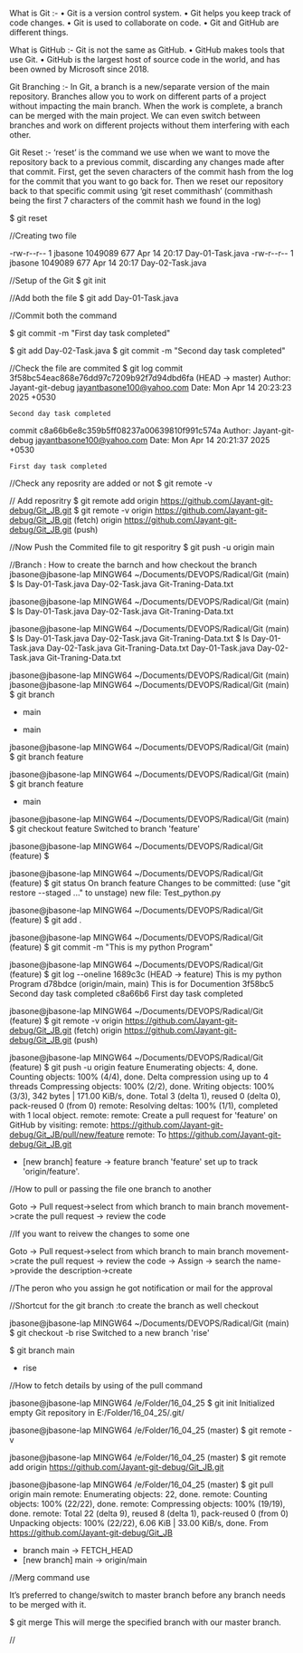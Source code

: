 What is Git :-
• Git is a version control system.
• Git helps you keep track of code changes.
• Git is used to collaborate on code.
• Git and GitHub are different things.

What is GitHub :-
Git is not the same as GitHub.
• GitHub makes tools that use Git.
• GitHub is the largest host of source code in the world, and has
been owned by Microsoft since 2018.

Git Branching :-
In Git, a branch is a new/separate version of the main repository.
Branches allow you to work on different parts of a project without
impacting the main branch. When the work is complete, a branch can be
merged with the main project.
We can even switch between branches and work on different
projects without them interfering with each other.

Git Reset :-
‘reset’ is the command we use when we want to move the repository
back to a previous commit, discarding any changes made after that commit.
First, get the seven characters of the commit hash from the log for the
commit that you want to go back for. Then we reset our repository back to
that specific commit using ‘git reset commithash’ (commithash being the first
7 characters of the commit hash we found in the log)

$ git reset <commithash>



//Creating two file

-rw-r--r-- 1 jbasone 1049089 677 Apr 14 20:17 Day-01-Task.java
-rw-r--r-- 1 jbasone 1049089 677 Apr 14 20:17 Day-02-Task.java

//Setup of the Git 
$ git init

//Add both the file
$ git add Day-01-Task.java

//Commit both the command

$ git commit -m "First day task completed"


$ git add Day-02-Task.java
$ git commit -m "Second day task completed"

//Check the file are commited
$ git log
commit 3f58bc54eac868e76dd97c7209b92f7d94dbd6fa (HEAD -> master)
Author: Jayant-git-debug <jayantbasone100@yahoo.com>
Date:   Mon Apr 14 20:23:23 2025 +0530

    Second day task completed

commit c8a66b6e8c359b5ff08237a00639810f991c574a
Author: Jayant-git-debug <jayantbasone100@yahoo.com>
Date:   Mon Apr 14 20:21:37 2025 +0530

    First day task completed

//Check any reposrity are added or not 
$ git remote -v

// Add reposritry
$ git remote add origin https://github.com/Jayant-git-debug/Git_JB.git
$ git remote -v
origin  https://github.com/Jayant-git-debug/Git_JB.git (fetch)
origin  https://github.com/Jayant-git-debug/Git_JB.git (push)

//Now Push the Commited file to git resporitry
$ git push -u origin main

//Branch :  How to create the barnch and how checkout the branch
jbasone@jbasone-lap MINGW64 ~/Documents/DEVOPS/Radical/Git (main)
$ ls
Day-01-Task.java  Day-02-Task.java  Git-Traning-Data.txt

jbasone@jbasone-lap MINGW64 ~/Documents/DEVOPS/Radical/Git (main)
$ ls
Day-01-Task.java  Day-02-Task.java  Git-Traning-Data.txt


jbasone@jbasone-lap MINGW64 ~/Documents/DEVOPS/Radical/Git (main)
$ ls
Day-01-Task.java  Day-02-Task.java  Git-Traning-Data.txt
$ ls
Day-01-Task.java  Day-02-Task.java  Git-Traning-Data.txt
Day-01-Task.java  Day-02-Task.java  Git-Traning-Data.txt

jbasone@jbasone-lap MINGW64 ~/Documents/DEVOPS/Radical/Git (main)
jbasone@jbasone-lap MINGW64 ~/Documents/DEVOPS/Radical/Git (main)
$ git branch
* main

* main


jbasone@jbasone-lap MINGW64 ~/Documents/DEVOPS/Radical/Git (main)
$ git branch feature

jbasone@jbasone-lap MINGW64 ~/Documents/DEVOPS/Radical/Git (main)
$ git branch
  feature
* main

jbasone@jbasone-lap MINGW64 ~/Documents/DEVOPS/Radical/Git (main)
$ git checkout feature
Switched to branch 'feature'

jbasone@jbasone-lap MINGW64 ~/Documents/DEVOPS/Radical/Git (feature)
$

jbasone@jbasone-lap MINGW64 ~/Documents/DEVOPS/Radical/Git (feature)
$ git status
On branch feature
Changes to be committed:
  (use "git restore --staged <file>..." to unstage)
        new file:   Test_python.py


jbasone@jbasone-lap MINGW64 ~/Documents/DEVOPS/Radical/Git (feature)
$ git add .

jbasone@jbasone-lap MINGW64 ~/Documents/DEVOPS/Radical/Git (feature)
$ git commit -m "This is my python Program"

jbasone@jbasone-lap MINGW64 ~/Documents/DEVOPS/Radical/Git (feature)
$ git log --oneline
1689c3c (HEAD -> feature) This is my python Program
d78bdce (origin/main, main) This is for Documention
3f58bc5 Second day task completed
c8a66b6 First day task completed

jbasone@jbasone-lap MINGW64 ~/Documents/DEVOPS/Radical/Git (feature)
$ git remote -v
origin  https://github.com/Jayant-git-debug/Git_JB.git (fetch)
origin  https://github.com/Jayant-git-debug/Git_JB.git (push) 

jbasone@jbasone-lap MINGW64 ~/Documents/DEVOPS/Radical/Git (feature)
$ git push -u origin feature
Enumerating objects: 4, done.      
Counting objects: 100% (4/4), done.
Delta compression using up to 4 threads
Compressing objects: 100% (2/2), done.
Writing objects: 100% (3/3), 342 bytes | 171.00 KiB/s, done.
Total 3 (delta 1), reused 0 (delta 0), pack-reused 0 (from 0)
remote: Resolving deltas: 100% (1/1), completed with 1 local object.
remote:
remote: Create a pull request for 'feature' on GitHub by visiting:
remote:      https://github.com/Jayant-git-debug/Git_JB/pull/new/feature
remote:
To https://github.com/Jayant-git-debug/Git_JB.git
 * [new branch]      feature -> feature
branch 'feature' set up to track 'origin/feature'.

//How to pull or passing the file one branch to another

Goto -> Pull request->select from which branch to main branch movement->crate the pull request -> review the code

//If you want to reivew the changes to some one 

Goto -> Pull request->select from which branch to main branch movement->crate the pull request -> review the code -> Assign -> search the name->provide the description->create

//The peron who you assign he got notification or mail for the approval

//Shortcut for the git branch :to create the branch as well checkout

jbasone@jbasone-lap MINGW64 ~/Documents/DEVOPS/Radical/Git (main)
$ git checkout -b rise
Switched to a new branch 'rise'

$ git branch
  main
* rise

//How to fetch details by using of the pull command

jbasone@jbasone-lap MINGW64 /e/Folder/16_04_25
$ git init
Initialized empty Git repository in E:/Folder/16_04_25/.git/

jbasone@jbasone-lap MINGW64 /e/Folder/16_04_25 (master)
$ git remote -v

jbasone@jbasone-lap MINGW64 /e/Folder/16_04_25 (master)
$ git remote add origin https://github.com/Jayant-git-debug/Git_JB.git

jbasone@jbasone-lap MINGW64 /e/Folder/16_04_25 (master)
$ git pull origin main
remote: Enumerating objects: 22, done.
remote: Counting objects: 100% (22/22), done.
remote: Compressing objects: 100% (19/19), done.
remote: Total 22 (delta 9), reused 8 (delta 1), pack-reused 0 (from 0)
Unpacking objects: 100% (22/22), 6.06 KiB | 33.00 KiB/s, done.
From https://github.com/Jayant-git-debug/Git_JB
 * branch            main       -> FETCH_HEAD
 * [new branch]      main       -> origin/main

//Merg command use

It’s preferred to change/switch to master branch before any branch
needs to be merged with it.

$ git merge <branch name>
This will merge the specified branch with our master branch.

//









